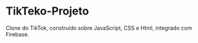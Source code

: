 # TikTeko-Projeto
Clone do TikTok, construído sobre JavaScript, CSS e Html, integrado com Firebase.
